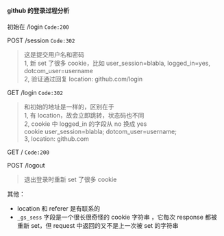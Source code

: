 #### github 的登录过程分析 

初始在 /login `Code:200`

POST /session `Code:302`
> 这是提交用户名和密码\
> 1, 新 set 了很多 cookie，比如
> user_session=blabla, logged_in=yes,
> dotcom_user=username\
> 2, 验证通过回复 location: github.com/login

GET /login `Code:302`
> 和初始的地址是一样的，区别在于 \
> 1, 有 location，故会立即跳转，状态码也不同 \
> 2, cookie 中 logged_in 的字段从 no 换成 yes\
> cookie user_session=blabla; 
>               dotcom_user=username;\
> 3, location: github.com

GET / `Code:200`

POST /logout
> 退出登录时重新 set 了很多 cookie

其他：
- location 和 referer 是有联系的
- `_gs_sess` 字段是一个很长很奇怪的 cookie 字符串 
，它每次 response 都被重新 set，但 request
中返回的又不是上一次被 set 的字符串

